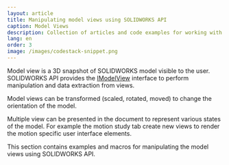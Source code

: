 ```yaml
---
layout: article
title: Manipulating model views using SOLIDWORKS API
caption: Model Views
description: Collection of articles and code examples for working with 3D model views using SOLIDWORKS API
lang: en
order: 3
image: /images/codestack-snippet.png
---
```

Model view is a 3D snapshot of SOLIDWORKS model visible to the user. SOLIDWORKS API provides the [IModelView](http://help.solidworks.com/2018/english/api/sldworksapi/SolidWorks.Interop.sldworks~SolidWorks.Interop.sldworks.IModelView.html) interface to perform manipulation and data extraction from views.

Model views can be transformed (scaled, rotated, moved) to change the orientation of the model.

Multiple view can be presented in the document to represent various states of the model. For example the motion study tab create new views to render the motion specific user interface elements.

This section contains examples and macros for manipulating the model views using SOLIDWORKS API.